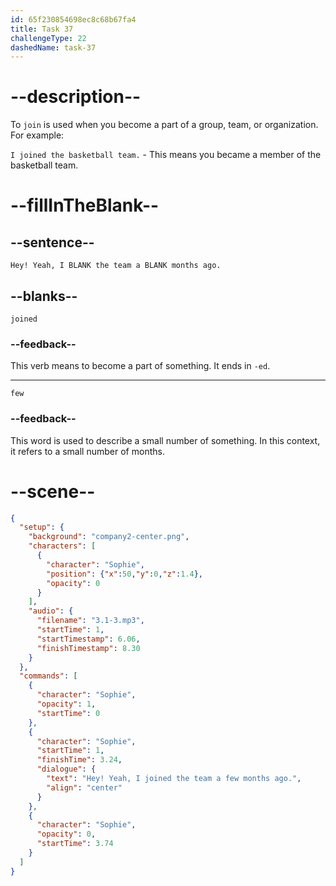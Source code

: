 ```yaml
---
id: 65f230854698ec8c68b67fa4
title: Task 37
challengeType: 22
dashedName: task-37
---
```


<!-- (Audio) Sophie: Hey! Yeah, I joined the team a few months ago. -->

# --description--

To `join` is used when you become a part of a group, team, or organization. For example:

`I joined the basketball team.` - This means you became a member of the basketball team.

# --fillInTheBlank--

## --sentence--

`Hey! Yeah, I BLANK the team a BLANK months ago.`

## --blanks--

`joined`

### --feedback--

This verb means to become a part of something. It ends in `-ed`.

---

`few`

### --feedback--

This word is used to describe a small number of something. In this context, it refers to a small number of months.

# --scene--

```json
{
  "setup": {
    "background": "company2-center.png",
    "characters": [
      {
        "character": "Sophie",
        "position": {"x":50,"y":0,"z":1.4},
        "opacity": 0
      }
    ],
    "audio": {
      "filename": "3.1-3.mp3",
      "startTime": 1,
      "startTimestamp": 6.06,
      "finishTimestamp": 8.30
    }
  },
  "commands": [
    {
      "character": "Sophie",
      "opacity": 1,
      "startTime": 0
    },
    {
      "character": "Sophie",
      "startTime": 1,
      "finishTime": 3.24,
      "dialogue": {
        "text": "Hey! Yeah, I joined the team a few months ago.",
        "align": "center"
      }
    },
    {
      "character": "Sophie",
      "opacity": 0,
      "startTime": 3.74
    }
  ]
}
```
